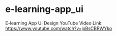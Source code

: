 # e-learning-app_ui
E-learning App UI Design
YouTube Video Link:
https://www.youtube.com/watch?v=jxBsCBRWYko

